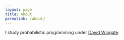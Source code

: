 ```yaml
---
layout: page
title: About
permalink: /about/
---
```


I study probabilistic programming under [David Wingate](https://cs.byu.edu/faculty/dw87). 